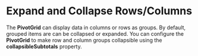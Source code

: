 Expand and Collapse Rows/Columns
===================

The **PivotGrid** can display data in columns or rows as groups. By default, grouped items are can be collapsed or expanded. You can configure the **PivotGrid** to make row and column groups collapsible using the **collapsibleSubtotals** property.